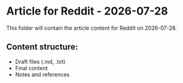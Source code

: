 # Article for Reddit - 2026-07-28

This folder will contain the article content for Reddit on 2026-07-28.

## Content structure:
- Draft files (.md, .txt)
- Final content
- Notes and references
